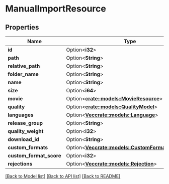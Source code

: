 # ManualImportResource

## Properties

Name | Type | Description | Notes
------------ | ------------- | ------------- | -------------
**id** | Option<**i32**> |  | [optional]
**path** | Option<**String**> |  | [optional]
**relative_path** | Option<**String**> |  | [optional]
**folder_name** | Option<**String**> |  | [optional]
**name** | Option<**String**> |  | [optional]
**size** | Option<**i64**> |  | [optional]
**movie** | Option<[**crate::models::MovieResource**](MovieResource.md)> |  | [optional]
**quality** | Option<[**crate::models::QualityModel**](QualityModel.md)> |  | [optional]
**languages** | Option<[**Vec<crate::models::Language>**](Language.md)> |  | [optional]
**release_group** | Option<**String**> |  | [optional]
**quality_weight** | Option<**i32**> |  | [optional]
**download_id** | Option<**String**> |  | [optional]
**custom_formats** | Option<[**Vec<crate::models::CustomFormatResource>**](CustomFormatResource.md)> |  | [optional]
**custom_format_score** | Option<**i32**> |  | [optional]
**rejections** | Option<[**Vec<crate::models::Rejection>**](Rejection.md)> |  | [optional]

[[Back to Model list]](../README.md#documentation-for-models) [[Back to API list]](../README.md#documentation-for-api-endpoints) [[Back to README]](../README.md)


